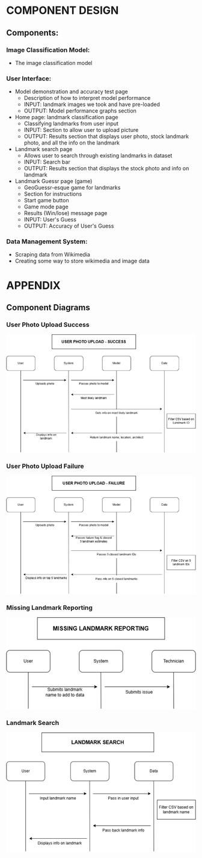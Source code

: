 # COMPONENT DESIGN

## Components: 

### Image Classification Model: 
* The image classification model

### User Interface:
* Model demonstration and accuracy test page
    * Description of how to interpret model performance
    * INPUT: landmark images we took and have pre-loaded
    * OUTPUT: Model performance graphs section
* Home page: landmark classification page
    * Classifying landmarks from user input
    * INPUT: Section to allow user to upload picture
    * OUTPUT: Results section that displays user photo, stock landmark photo, and all the info on the landmark
* Landmark search page
    * Allows user to search through existing landmarks in dataset
    * INPUT: Search bar
    * OUTPUT: Results section that displays the stock photo and info on landmark
* Landmark Guessr page (game)
    * GeoGuessr-esque game for landmarks
    * Section for instructions
    * Start game button
    * Game mode page
    * Results (Win/lose) message page
    * INPUT: User's Guess
    * OUTPUT: Accuracy of User's Guess

### Data Management System: 
* Scraping data from Wikimedia
* Creating some way to store wikimedia and image data

# APPENDIX

## Component Diagrams

### User Photo Upload Success
![User Photo Upload Success](user_photo_upload_-_success.drawio.png)

### User Photo Upload Failure 
![User Photo Upload Falure](user_photo_upload_-_failure.drawio.png)

### Missing Landmark Reporting
![Missing Landmark Reporting](missing_landmark_reporting.drawio.png)

### Landmark Search
![Landmark Search](landmark_search.drawio.png)
